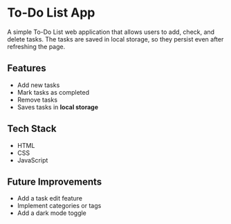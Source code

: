 
# To-Do List App

A simple To-Do List web application that allows users to add, check, and delete tasks. The tasks are saved in local storage, so they persist even after refreshing the page.


## Features
- Add new tasks
- Mark tasks as completed
- Remove tasks
- Saves tasks in **local storage**

## Tech Stack

- HTML
- CSS
- JavaScript


## Future Improvements
* Add a task edit feature
* Implement categories or tags
* Add a dark mode toggle
